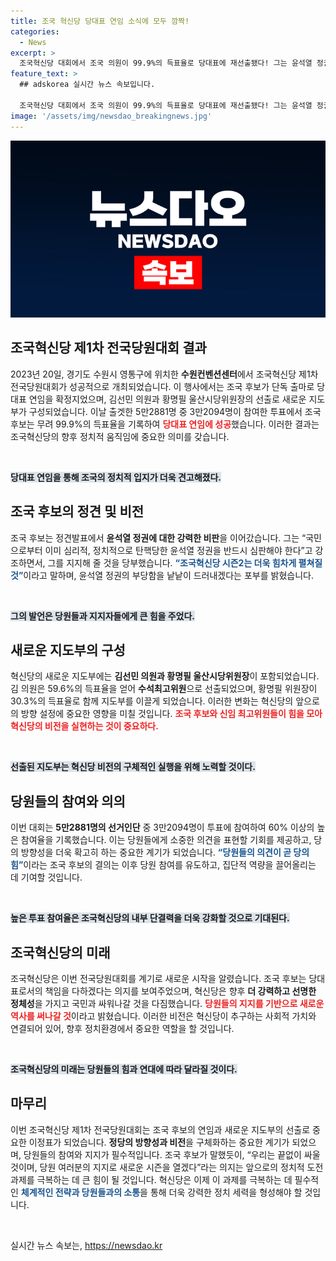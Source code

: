 ```yaml
---
title: 조국 혁신당 당대표 연임 소식에 모두 깜짝!
categories:
  - News
excerpt: >
  조국혁신당 대회에서 조국 의원이 99.9%의 득표율로 당대표에 재선출됐다! 그는 윤석열 정권 심판을 다짐하며 강력한 반격을 예고했다. 조국혁신당의 새로운 출발이 기대된다!
feature_text: >
  ## adskorea 실시간 뉴스 속보입니다.

  조국혁신당 대회에서 조국 의원이 99.9%의 득표율로 당대표에 재선출됐다! 그는 윤석열 정권 심판을 다짐하며 강력한 반격을 예고했다. 조국혁신당의 새로운 출발이 기대된다!
image: '/assets/img/newsdao_breakingnews.jpg'
---
```


<p><img src="/assets/img/newsdao_breakingnews.jpg" alt="adskorea 속보" /></p>

<h2 data-ke-size="size26">조국혁신당 제1차 전국당원대회 결과</h2>

<p data-ke-size="size16">2023년 20일, 경기도 수원시 영통구에 위치한 <b>수원컨벤션센터</b>에서 조국혁신당 제1차 전국당원대회가 성공적으로 개최되었습니다. 이 행사에서는 조국 후보가 단독 출마로 당대표 연임을 확정지었으며, 김선민 의원과 황명필 울산시당위원장의 선출로 새로운 지도부가 구성되었습니다. 이날 출겟한 5만2881명 중 3만2094명이 참여한 투표에서 조국 후보는 무려 99.9%의 득표율을 기록하여 <b><span style="color: #ee2323;">당대표 연임에 성공</span></b>했습니다. 이러한 결과는 조국혁신당의 향후 정치적 움직임에 중요한 의미를 갖습니다.</p>

<p data-ke-size="size16">&nbsp;</p>

<p><b><span style="background-color: #21538527;">당대표 연임을 통해 조국의 정치적 입지가 더욱 견고해졌다.</span></b></p>

<h2 data-ke-size="size26">조국 후보의 정견 및 비전</h2>

<p data-ke-size="size16">조국 후보는 정견발표에서 <b>윤석열 정권에 대한 강력한 비판</b>을 이어갔습니다. 그는 “국민으로부터 이미 심리적, 정치적으로 탄핵당한 윤석열 정권을 반드시 심판해야 한다”고 강조하면서, 그를 지지해 줄 것을 당부했습니다. <b><span style="color: #1a5490;">“조국혁신당 시즌2는 더욱 힘차게 펼쳐질 것”</span></b>이라고 말하며, 윤석열 정권의 부당함을 낱낱이 드러내겠다는 포부를 밝혔습니다.</p>

<p data-ke-size="size16">&nbsp;</p>

<p><b><span style="background-color: #21538527;">그의 발언은 당원들과 지지자들에게 큰 힘을 주었다.</span></b></p>

<h2 data-ke-size="size26">새로운 지도부의 구성</h2>

<p data-ke-size="size16">혁신당의 새로운 지도부에는 <b>김선민 의원과 황명필 울산시당위원장</b>이 포함되었습니다. 김 의원은 59.6%의 득표율을 얻어 <b>수석최고위원</b>으로 선출되었으며, 황명필 위원장이 30.3%의 득표율로 함께 지도부를 이끌게 되었습니다. 이러한 변화는 혁신당의 앞으로의 방향 설정에 중요한 영향을 미칠 것입니다. <b><span style="color: #ee2323;">조국 후보와 신임 최고위원들이 힘을 모아 혁신당의 비전을 실현하는 것이 중요하다.</span></b></p>

<p data-ke-size="size16">&nbsp;</p>

<p><b><span style="background-color: #21538527;">선출된 지도부는 혁신당 비전의 구체적인 실행을 위해 노력할 것이다.</span></b></p>

<h2 data-ke-size="size26">당원들의 참여와 의의</h2>

<p data-ke-size="size16">이번 대회는 <b>5만2881명의 선거인단</b> 중 3만2094명이 투표에 참여하여 60% 이상의 높은 참여율을 기록했습니다. 이는 당원들에게 소중한 의견을 표현할 기회를 제공하고, 당의 방향성을 더욱 확고히 하는 중요한 계기가 되었습니다. <b><span style="color: #1a5490;">“당원들의 의견이 곧 당의 힘”</span></b>이라는 조국 후보의 결의는 이후 당원 참여를 유도하고, 집단적 역량을 끌어올리는 데 기여할 것입니다.</p>

<p data-ke-size="size16">&nbsp;</p>

<p><b><span style="background-color: #21538527;">높은 투표 참여율은 조국혁신당의 내부 단결력을 더욱 강화할 것으로 기대된다.</span></b></p>

<h2 data-ke-size="size26">조국혁신당의 미래</h2>

<p data-ke-size="size16">조국혁신당은 이번 전국당원대회를 계기로 새로운 시작을 알렸습니다. 조국 후보는 당대표로서의 책임을 다하겠다는 의지를 보여주었으며, 혁신당은 향후 <b>더 강력하고 선명한 정체성</b>을 가지고 국민과 싸워나갈 것을 다짐했습니다. <b><span style="color: #ee2323;">당원들의 지지를 기반으로 새로운 역사를 써나갈 것</span></b>이라고 밝혔습니다. 이러한 비전은 혁신당이 추구하는 사회적 가치와 연결되어 있어, 향후 정치환경에서 중요한 역할을 할 것입니다.</p>

<p data-ke-size="size16">&nbsp;</p>

<p><b><span style="background-color: #21538527;">조국혁신당의 미래는 당원들의 힘과 연대에 따라 달라질 것이다.</span></b></p>

<h2 data-ke-size="size26">마무리</h2>

<p data-ke-size="size16">이번 조국혁신당 제1차 전국당원대회는 조국 후보의 연임과 새로운 지도부의 선출로 중요한 이정표가 되었습니다. <b>정당의 방향성과 비전</b>을 구체화하는 중요한 계기가 되었으며, 당원들의 참여와 지지가 필수적입니다. 조국 후보가 말했듯이, “우리는 끝없이 싸울 것이며, 당원 여러분의 지지로 새로운 시즌을 열겠다”라는 의지는 앞으로의 정치적 도전 과제를 극복하는 데 큰 힘이 될 것입니다. 혁신당은 이제 이 과제를 극복하는 데 필수적인 <b><span style="color: #1a5490;">체계적인 전략과 당원들과의 소통</span></b>을 통해 더욱 강력한 정치 세력을 형성해야 할 것입니다.</p>

<p data-ke-size="size16">&nbsp;</p>
실시간 뉴스 속보는, <a href="https://newsdao.kr" rel="dofollow">https://newsdao.kr</a>



